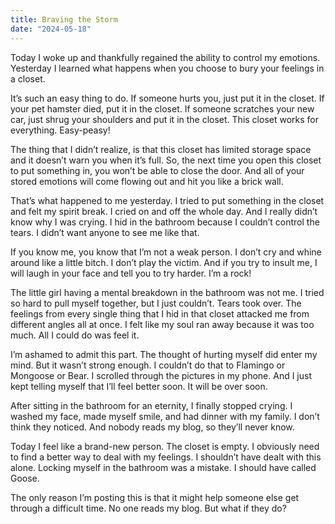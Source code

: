 ```yaml
---
title: Braving the Storm
date: "2024-05-18"
---
```


Today I woke up and thankfully regained the ability to control my emotions. Yesterday I learned what happens when you choose to bury your feelings in a closet.

It’s such an easy thing to do. If someone hurts you, just put it in the closet.  If your pet hamster died, put it in the closet. If someone scratches your new car, just shrug your shoulders and put it in the closet. This closet works for everything. Easy-peasy!

The thing that I didn’t realize, is that this closet has limited storage space and it doesn’t warn you when it’s full.  So, the next time you open this closet to put something in, you won’t be able to close the door. And all of your stored emotions will come flowing out and hit you like a brick wall.

That’s what happened to me yesterday. I tried to put something in the closet and felt my spirit break. I cried on and off the whole day. And I really didn’t know why I was crying. I hid in the bathroom because I couldn’t control the tears. I didn’t want anyone to see me like that.

If you know me, you know that I’m not a weak person.  I don’t cry and whine around like a little bitch. I don’t play the victim. And if you try to insult me, I will laugh in your face and tell you to try harder. I’m a rock! 

The little girl having a mental breakdown in the bathroom was not me. I tried so hard to pull myself together, but I just couldn’t. Tears took over. The feelings from every single thing that I hid in that closet attacked me from different angles all at once.  I felt like my soul ran away because it was too much. All I could do was feel it.

I’m ashamed to admit this part. The thought of hurting myself did enter my mind. But it wasn’t strong enough. I couldn’t do that to Flamingo or Mongoose or Bear. I scrolled through the pictures in my phone. And I just kept telling myself that I’ll feel better soon. It will be over soon.

After sitting in the bathroom for an eternity, I finally stopped crying. I washed my face, made myself smile, and had dinner with my family. I don’t think they noticed. And nobody reads my blog, so they’ll never know.

Today I feel like a brand-new person. The closet is empty. I obviously need to find a better way to deal with my feelings. I shouldn’t have dealt with this alone. Locking myself in the bathroom was a mistake.  I should have called Goose.

The only reason I’m posting this is that it might help someone else get through a difficult time. No one reads my blog. But what if they do? 
